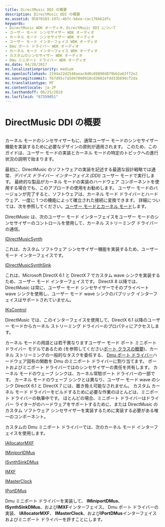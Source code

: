 ```yaml
---
title: DirectMusic DDI の概要
description: DirectMusic DDI の概要
ms.assetid: 95870103-197c-4b7c-b6ee-cac176b62dfc
keywords:
- DirectMusic WDK オーディオ、DirectMusic DDI について
- ユーザー モード シンセサイザー WDK オーディオ
- カーネル モード シンセサイザー WDK オーディオ
- ユーザー モード インターフェイス WDK オーディオ
- Dmu ポート ドライバー WDK オーディオ
- カーネル モード インターフェイス WDK オーディオ
- カスタムのシンセサイザー WDK オーディオ
- Dmu ミニポート ドライバー WDK オーディオ
ms.date: 04/20/2017
ms.localizationpriority: medium
ms.openlocfilehash: 2194a22d2540aeac8d0c89890d879bb2a63ff2e2
ms.sourcegitcommit: fb7d95c7a5d47860918cd3602efdd33b69dcf2da
ms.translationtype: MT
ms.contentlocale: ja-JP
ms.lasthandoff: 06/25/2019
ms.locfileid: "67359051"
---
```

# <a name="directmusic-ddi-overview"></a>DirectMusic DDI の概要


## <span id="directmusic_ddi_overview"></span><span id="DIRECTMUSIC_DDI_OVERVIEW"></span>


カーネル モードのシンセサイザーもに、通常ユーザー モードのシンセサイザー機能を実装するために必要なデザインの原則が適用されます。 このため、このガイドは、ユーザー モードの実装とカーネル モードの特定のトピックへの進行状況の説明で始まります。

最初に、DirectMusic のソフトウェアの実装を記述する最適な設計戦略では通常、*デバイス ドライバー インターフェイス (DDI)* ユーザー モードで実行します。 最終的な製品がカーネル モードの実装のハードウェア コンポーネントを使用する場合でも、このアプローチの使用をお勧めします。 ユーザー モードのバージョンが完了すると、ソフトウェアは、カーネル モード ドライバーとハードウェア、一度に 1 つの機能によって確立された接続に変換できます。 詳細については、次を参照してください。[ユーザー モードとカーネル モード](user-mode-versus-kernel-mode.md)します。

DirectMusic は、次のユーザー モード インターフェイスをユーザー モードのシンセサイザーのコントロールを使用して、カーネル ストリーミング ドライバーの通信。

[IDirectMusicSynth](https://docs.microsoft.com/windows/desktop/api/dmusics/nn-dmusics-idirectmusicsynth)

これは、カスタム ソフトウェア シンセサイザー機能を実装するため、ユーザー モード インターフェイスです。

[IDirectMusicSynthSink](https://docs.microsoft.com/windows/desktop/api/dmusics/nn-dmusics-idirectmusicsynthsink)

これは、Microsoft DirectX 6.1 と DirectX 7 でカスタム wave シンクを実装するため、ユーザー モード インターフェイスです。 DirectX 8 以降では、DirectMusic は常に、ユーザー モード シンセサイザーでそのプライベート wave シンクを使用し、ユーザー モード wave シンクのパブリック インターフェイスはサポートされていません。

[IKsControl](https://docs.microsoft.com/windows-hardware/drivers/ddi/content/ksproxy/nn-ksproxy-ikscontrol)

DirectMusic では、このインターフェイスを使用して、DirectX 6.1 以降のユーザー モードからカーネル ストリーミング ドライバーのプロパティにアクセスします。

カーネル モードの用語とは若干異なりますユーザー モード ポート ミニポート ドライバー モデルであるため (を参照してください[ポート クラスの概要](introduction-to-port-class.md))、カーネル ストリーミングの一般的なタスクを委任する、 [Dmu ポート ドライバー](dmus-port-driver.md)ハードウェア固有の関数を Dmu のミニポート ドライバーに割り当てます。 ポートおよびミニポート ドライバーではのシンセサイザーの責任を共有します。 カーネル モードのウェーブ シンクは、カーネル常駐ポート ドライバーの一部です。 カーネル モードのウェーブ シンクとは異なり、ユーザー モード wave のシンク DirectX 6.1 と DirectX 7 には、置き換え可能なされません。 カスタム カーネル モード ドライバーをビルドするために必要な作業のほとんどは、ミニポート ドライバーの執筆中です。 ほとんどの場合、ミニポート ドライバーはドライバー ライターがのハードウェアをサポートするために、または DirectMusic のカスタム ソフトウェア シンセサイザーを実装するために実装する必要がある唯一のコンポーネント。

カスタムの Dmu ミニポート ドライバーでは、次のカーネル モード インターフェイスを使用します。

[IAllocatorMXF](https://docs.microsoft.com/windows-hardware/drivers/ddi/content/dmusicks/nn-dmusicks-iallocatormxf)

[IMiniportDMus](https://docs.microsoft.com/windows-hardware/drivers/ddi/content/dmusicks/nn-dmusicks-iminiportdmus)

[ISynthSinkDMus](https://docs.microsoft.com/windows-hardware/drivers/ddi/content/dmusicks/nn-dmusicks-isynthsinkdmus)

[IMXF](https://docs.microsoft.com/windows-hardware/drivers/ddi/content/dmusicks/nn-dmusicks-imxf)

[IMasterClock](https://docs.microsoft.com/windows-hardware/drivers/ddi/content/dmusicks/nn-dmusicks-imasterclock)

[IPortDMus](https://docs.microsoft.com/windows-hardware/drivers/ddi/content/dmusicks/nn-dmusicks-iportdmus)

Dmu ミニポート ドライバーを実装して、 **IMiniportDMus**、 **ISynthSinkDMus**、および**IMXF**インターフェイス。 Dmu ポート ドライバーの実装、 **IAllocatorMXF**、 **IMasterClock**、および**IPortDMus**インターフェイスおよびミニポート ドライバーを許すことにします。

 

 




